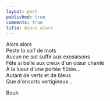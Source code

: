 ```yaml
---
layout: post
published: true
comments: true
title: Alors alors
---
```

Alors alors  
Peste la soif de mots  
Aucun ne sut suffir aux exosaisons  
Fête si belle aux creux d'un cœur chanté  
À la lueur d'une portée flûtée…  
Autant de verts et de bleus  
Que d'ensorts vertigineux…

Bouh